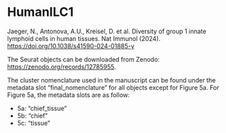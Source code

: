 # HumanILC1

Jaeger, N., Antonova, A.U., Kreisel, D. et al. Diversity of group 1 innate lymphoid cells in human tissues. Nat Immunol (2024). https://doi.org/10.1038/s41590-024-01885-y

The Seurat objects can be downloaded from Zenodo: https://zenodo.org/records/12785955. 

The cluster nomenclature used in the manuscript can be found under the metadata slot “final_nomenclature” for all objects except for Figure 5a. For Figure 5a, the metadata slots are as follow:

  * 5a: “chief_tissue”
  * 5b: “chief”
  * 5c: “tissue”

